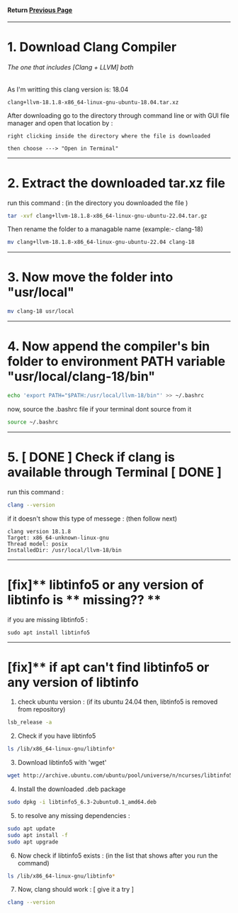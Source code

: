 #### Return [Previous Page](README.md)
---

# 1. Download Clang Compiler
###### The one that includes [Clang + LLVM] both
As I'm writting this clang version is: 18.04
```
clang+llvm-18.1.8-x86_64-linux-gnu-ubuntu-18.04.tar.xz
```
After downloading go to the directory through command line or with GUI file manager and open that location by :
```
right clicking inside the directory where the file is downloaded
```
```
then choose ---> "Open in Terminal"
```
---
# 2. Extract the downloaded tar.xz file 
run this command : (in the directory you downloaded the file )

```bash
tar -xvf clang+llvm-18.1.8-x86_64-linux-gnu-ubuntu-22.04.tar.gz
```
Then rename the folder to a managable name (example:- clang-18)
```bash
mv clang+llvm-18.1.8-x86_64-linux-gnu-ubuntu-22.04 clang-18
```
---
# 3. Now move the folder into "usr/local"

```bash
mv clang-18 usr/local
```
---
# 4. Now append the compiler's bin folder to environment PATH variable "usr/local/clang-18/bin"

```bash
echo 'export PATH="$PATH:/usr/local/llvm-18/bin"' >> ~/.bashrc
```
now, source the .bashrc file if your terminal dont source from it
```bash
source ~/.bashrc
```
---
# 5. [ DONE ]  Check if clang is available through Terminal  [ DONE ]
run this command : 

```bash
clang --version
```


if it doesn't show
this type of messege : (then follow next)
```
clang version 18.1.8
Target: x86_64-unknown-linux-gnu
Thread model: posix
InstalledDir: /usr/local/llvm-18/bin
```
---
# [fix]** libtinfo5 or any version of libtinfo is ** missing?? **
if you are missing libtinfo5 :
```
sudo apt install libtinfo5
```
---
# [fix]** if apt can't find libtinfo5 or any version of libtinfo 
1. check ubuntu version : (if its ubuntu 24.04 then, libtinfo5 is removed from repository)
```bash
lsb_release -a
```
2. Check if you have libtinfo5
```bash
ls /lib/x86_64-linux-gnu/libtinfo*
```
3. Download libtinfo5 with 'wget'
```bash
wget http://archive.ubuntu.com/ubuntu/pool/universe/n/ncurses/libtinfo5_6.3-2ubuntu0.1_amd64.deb
```
4. Install the downloaded .deb package
```bash
sudo dpkg -i libtinfo5_6.3-2ubuntu0.1_amd64.deb
```
5. to resolve any missing dependencies :

```bash
sudo apt update
sudo apt install -f
sudo apt upgrade
```
6. Now check if libtinfo5 exists : (in the list that shows after you run the command)

```bash
ls /lib/x86_64-linux-gnu/libtinfo*
```

7. Now, clang should work : [ give it a try ]

```bash
clang --version
```